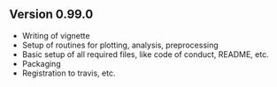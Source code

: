 ## Version 0.99.0
  - Writing of vignette
  - Setup of routines for plotting, analysis, preprocessing
  - Basic setup of all required files, like code of conduct, README, etc.
  - Packaging
  - Registration to travis, etc.
